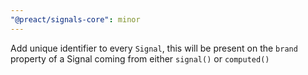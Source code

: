```yaml
---
"@preact/signals-core": minor
---
```


Add unique identifier to every `Signal`, this will be present on the `brand` property of a Signal coming from either `signal()` or `computed()`
